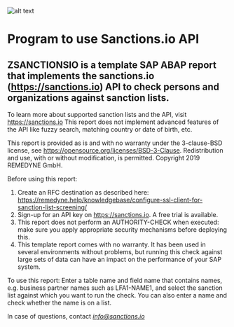 ![alt text](https://github.com/REMEDYNE/Sanctions.io/blob/master/sanctions.io_transparent_small.png?raw=true "Sanctions.io Logo")
# Program to use Sanctions.io API

## ZSANCTIONSIO is a template SAP ABAP report that implements the sanctions.io (https://sanctions.io) API to check persons and organizations against sanction lists.

To learn more about supported sanction lists and the API, visit https://sanctions.io
This report does not implement advanced features of the API like fuzzy search, matching country or date of birth, etc.

This report is provided as is and with no warranty under the 3-clause-BSD license, see https://opensource.org/licenses/BSD-3-Clause.
Redistribution and use, with or without modification, is permitted.
Copyright 2019 REMEDYNE GmbH.

Before using this report:
1. Create an RFC destination as described here:
https://remedyne.help/knowledgebase/configure-ssl-client-for-sanction-list-screening/
2. Sign-up for an API key on https://sanctions.io. A free trial is available.
3. This report does not perform an AUTHORITY-CHECK when executed: make sure you apply appropriate security mechanisms before deploying this.
4. This template report comes with no warranty. It has been used in several environments without problems, but running this check against large sets of data can have an impact on the performance of your SAP system.

To use this report:
Enter a table name and field name that contains names, e.g. business partner names such as LFA1-NAME1, and select the sanction list against which you want to run the check.
You can also enter a name and check whether the name is on a list.

In case of questions, contact *info@sanctions.io*
